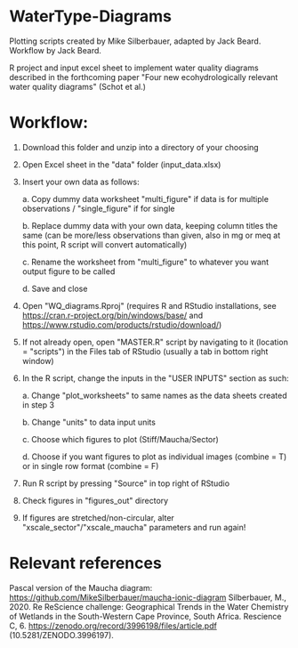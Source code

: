 # WaterType-Diagrams
Plotting scripts created by Mike Silberbauer, adapted by Jack Beard. Workflow by Jack Beard.

R project and input excel sheet to implement water quality diagrams described in the forthcoming paper "Four new ecohydrologically relevant water quality diagrams" (Schot et al.)

# Workflow:
1. Download this folder and unzip into a directory of your choosing
2. Open Excel sheet in the "data" folder (input_data.xlsx)
3. Insert your own data as follows:

	a. Copy dummy data worksheet "multi_figure" if data is for multiple observations / "single_figure" if for single
	
	b. Replace dummy data with your own data, keeping column titles the same (can be more/less observations than given, also in mg or meq at this point, R script will convert automatically)
	
	c. Rename the worksheet from "multi_figure" to whatever you want output figure to be called
	
	d. Save and close
	
4. Open "WQ_diagrams.Rproj" (requires R and RStudio installations, see https://cran.r-project.org/bin/windows/base/ and https://www.rstudio.com/products/rstudio/download/)
5. If not already open, open "MASTER.R" script by navigating to it (location = "scripts") in the Files tab of RStudio (usually a tab in bottom right window)
6. In the R script, change the inputs in the "USER INPUTS" section as such:

	a. Change "plot_worksheets" to same names as the data sheets created in step 3
	
	b. Change "units" to data input units
	
	c. Choose which figures to plot (Stiff/Maucha/Sector)
	
	d. Choose if you want figures to plot as individual images (combine = T) or in single row format (combine = F)
	
7. Run R script by pressing "Source" in top right of RStudio
8. Check figures in "figures_out" directory
9. If figures are stretched/non-circular, alter "xscale_sector"/"xscale_maucha" parameters and run again!


# Relevant references
Pascal version of the Maucha diagram: https://github.com/MikeSilberbauer/maucha-ionic-diagram
Silberbauer, M., 2020. Re ReScience challenge: Geographical Trends in the Water Chemistry of Wetlands in the South-Western Cape Province, South Africa. Rescience C, 6.  https://zenodo.org/record/3996198/files/article.pdf (10.5281/ZENODO.3996197). 
